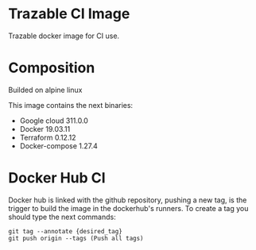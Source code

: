 # Trazable CI Image

Trazable docker image for CI use.

# Composition

Builded on alpine linux

This image contains the next binaries:
  - Google cloud 311.0.0
  - Docker 19.03.11
  - Terraform 0.12.12
  - Docker-compose 1.27.4

# Docker Hub CI

Docker hub is linked with the github repository, pushing a new tag, is the trigger to build the image in the dockerhub's runners.
To create a tag you should type the next commands:

```
git tag --annotate {desired_tag}
git push origin --tags (Push all tags)
```

